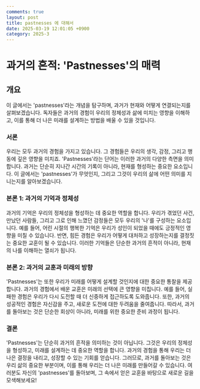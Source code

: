 ```yaml
---
comments: true
layout: post
title: pastnesses 에 대해서
date: 2025-03-19 12:01:05 +0900
category: 2025-3
---
```


# 과거의 흔적: 'Pastnesses'의 매력

## 개요
이 글에서는 'pastnesses'라는 개념을 탐구하며, 과거가 현재와 어떻게 연결되는지를 살펴보겠습니다. 독자들은 과거의 경험이 우리의 정체성과 삶에 미치는 영향을 이해하고, 이를 통해 더 나은 미래를 설계하는 방법을 배울 수 있을 것입니다.

### 서론
우리는 모두 과거의 경험을 가지고 있습니다. 그 경험들은 우리의 생각, 감정, 그리고 행동에 깊은 영향을 미치죠. 'Pastnesses'라는 단어는 이러한 과거의 다양한 측면을 의미합니다. 과거는 단순히 지나간 시간의 기록이 아니라, 현재를 형성하는 중요한 요소입니다. 이 글에서는 'pastnesses'가 무엇인지, 그리고 그것이 우리의 삶에 어떤 의미를 지니는지를 알아보겠습니다.

### 본론 1: 과거의 기억과 정체성
과거의 기억은 우리의 정체성을 형성하는 데 중요한 역할을 합니다. 우리가 겪었던 사건, 만났던 사람들, 그리고 그로 인해 느꼈던 감정들은 모두 우리의 '나'를 구성하는 요소입니다. 예를 들어, 어린 시절의 행복한 기억은 우리가 성인이 되었을 때에도 긍정적인 영향을 미칠 수 있습니다. 반면, 힘든 경험은 우리가 어떻게 대처하고 성장하는지를 결정짓는 중요한 교훈이 될 수 있습니다. 이러한 기억들은 단순한 과거의 흔적이 아니라, 현재의 나를 이해하는 열쇠가 됩니다.

### 본론 2: 과거의 교훈과 미래의 방향
'Pastnesses'는 또한 우리가 미래를 어떻게 설계할 것인지에 대한 중요한 통찰을 제공합니다. 과거의 경험에서 배운 교훈은 미래의 선택에 큰 영향을 미칩니다. 예를 들어, 실패한 경험은 우리가 다시 도전할 때 더 신중하게 접근하도록 도와줍니다. 또한, 과거의 성공적인 경험은 자신감을 주고, 새로운 도전에 대한 두려움을 줄여줍니다. 따라서, 과거를 돌아보는 것은 단순한 회상이 아니라, 미래를 위한 중요한 준비 과정이 됩니다.

### 결론
'Pastnesses'는 단순히 과거의 흔적을 의미하는 것이 아닙니다. 그것은 우리의 정체성을 형성하고, 미래를 설계하는 데 중요한 역할을 합니다. 과거의 경험을 통해 우리는 더 나은 결정을 내리고, 성장할 수 있는 기회를 얻습니다. 그러므로, 과거를 돌아보는 것은 우리 삶의 중요한 부분이며, 이를 통해 우리는 더 나은 미래를 만들어갈 수 있습니다. 여러분도 자신의 'pastnesses'를 돌아보며, 그 속에서 얻은 교훈을 바탕으로 새로운 길을 모색해보세요!